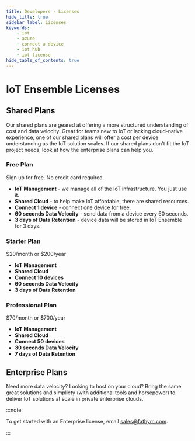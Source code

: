 ```yaml
---
title: Developers - Licenses
hide_title: true
sidebar_label: Licenses
keywords:
    - iot
    - azure
    - connect a device
    - iot hub
    - iot license
hide_table_of_contents: true
---
```


# IoT Ensemble Licenses

## Shared Plans
Our shared plans are geared at offering a more structured understanding of cost and data velocity.  Great for teams new to IoT or lacking cloud-native experience, one of our shared plans will offer a cost per device understanding as the IoT solution scales.  If our shared plans don't fit the IoT project needs, look at how the enterprise plans can help you.

### Free Plan
Sign up for free. No credit card required.

- **IoT Management** - we manage all of the IoT infrastructure. You just use it.
- **Shared Cloud** - to help make IoT affordable, there are shared resources.
- **Connect 1 device** - connect one device for free.
- **60 seconds Data Velocity** - send data from a device every 60 seconds.
- **3 days of Data Retention** - device data will be stored in IoT Ensemble for 3 days.

### Starter Plan
$20/month or $200/year

- **IoT Management**
- **Shared Cloud**
- **Connect 10 devices**
- **60 seconds Data Velocity**
- **3 days of Data Retention**

### Professional Plan
$70/month or $700/year

- **IoT Management**
- **Shared Cloud**
- **Connect 50 devices**
- **30 seconds Data Velocity**
- **7 days of Data Retention**

## Enterprise Plans
Need more data velocity?  Looking to host on your cloud?  Bring the same great solutions and simplicty (with additional tools and horsepower) to deliver IoT solutions at scale in private enterprise clouds.

:::note

To get started with an Enterprise license, email <a href="mailto:sales@fathym.com">sales@fathym.com</a>.

:::